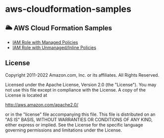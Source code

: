 # aws-cloudformation-samples

## :sun_behind_large_cloud: AWS Cloud Formation Samples

* [IAM Role with Managed Policies](my-iamrole-backup-restore-managed-stackset.yaml) 
* [IAM Role with Unmanaged/Inline Policies](my-iamrole-backup-restore-unmanaged-stackset.yaml) 

## License

Copyright 2011-2022 Amazon.com, Inc. or its affiliates. All Rights Reserved.

Licensed under the Apache License, Version 2.0 (the "License"). You may not use this file except in compliance with the License. A copy of the License is located at

http://aws.amazon.com/apache2.0/

or in the "license" file accompanying this file. This file is distributed on an "AS IS" BASIS, WITHOUT WARRANTIES OR CONDITIONS OF ANY KIND, either express or implied. See the License for the specific language governing permissions and limitations under the License.